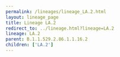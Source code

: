 ```yaml
---
permalink: /lineages/lineage_LA.2.html
layout: lineage_page
title: Lineage LA.2
redirect_to: ../lineage.html?lineage=LA.2
lineage: LA.2
parent: B.1.1.529.2.86.1.1.16.2
children: ['LA.2']
---
```

